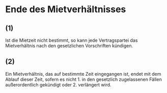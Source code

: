 # Ende des Mietverhältnisses



## (1)

 Ist die Mietzeit nicht bestimmt, so kann jede Vertragspartei das Mietverhältnis nach den gesetzlichen Vorschriften kündigen.

## (2)

 Ein Mietverhältnis, das auf bestimmte Zeit eingegangen ist, endet mit dem Ablauf dieser Zeit, sofern es nicht  1.
 in den gesetzlich zugelassenen Fällen außerordentlich gekündigt oder
 2.
 verlängert wird.
 

